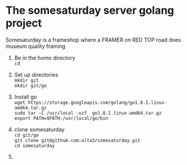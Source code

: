 # The somesaturday server golang project

Somesaturday is a frameshop where a FRAMER on RED TOP road does museum quality framing

1. Be in the home directory  
   `cd`

2. Set up directories  
  `mkdir git`  
  `mkdir git/go`  

3. Install go  
   `wget https://storage.googleapis.com/golang/go1.8.1.linux-amd64.tar.gz`  
   `sudo tar -C /usr/local -xzf  go1.8.1.linux-amd64.tar.gz`  
   `export PATH=$PATH:/usr/local/go/bin`  
   
4. clone somesaturday  
   `cd git/go`  
   `git clone git@github.com:alta3/somesaturday.git`  
   `cd somesaturday`

5.  
